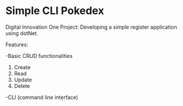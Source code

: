 # Simple CLI Pokedex

Digital Innovation One Project: Developing a simple register application using dotNet.

Features:

-Basic CRUD functionalities

1. Create
2. Read
3. Update
4. Delete

-CLI (command line interface)


